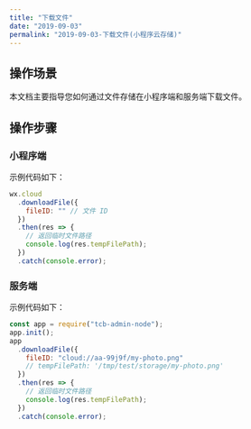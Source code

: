 ```yaml
---
title: "下载文件"
date: "2019-09-03"
permalink: "2019-09-03-下载文件(小程序云存储)"
---
```



## 操作场景

本文档主要指导您如何通过文件存储在小程序端和服务端下载文件。

## 操作步骤

### 小程序端

示例代码如下：

```javascript
wx.cloud
  .downloadFile({
    fileID: "" // 文件 ID
  })
  .then(res => {
    // 返回临时文件路径
    console.log(res.tempFilePath);
  })
  .catch(console.error);
```

### 服务端

示例代码如下：

```javascript
const app = require("tcb-admin-node");
app.init();
app
  .downloadFile({
    fileID: "cloud://aa-99j9f/my-photo.png"
    // tempFilePath: '/tmp/test/storage/my-photo.png'
  })
  .then(res => {
    // 返回临时文件路径
    console.log(res.tempFilePath);
  })
  .catch(console.error);
```
